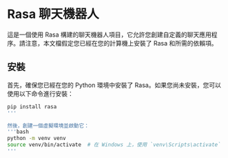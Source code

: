 # Rasa 聊天機器人

這是一個使用 Rasa 構建的聊天機器人項目，它允許您創建自定義的聊天應用程序。請注意，本文檔假定您已經在您的計算機上安裝了 Rasa 和所需的依賴項。

## 安裝

首先，確保您已經在您的 Python 環境中安裝了 Rasa。如果您尚未安裝，您可以使用以下命令進行安裝：

```bash
pip install rasa
'''

然後，創建一個虛擬環境並啟動它：
'''bash
python -m venv venv
source venv/bin/activate  # 在 Windows 上，使用 `venv\Scripts\activate`
'''

